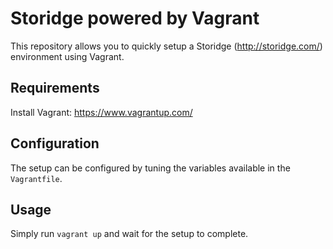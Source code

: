 # Storidge powered by Vagrant

This repository allows you to quickly setup a Storidge (http://storidge.com/) environment using Vagrant.

## Requirements

Install Vagrant: https://www.vagrantup.com/

## Configuration

The setup can be configured by tuning the variables available in the `Vagrantfile`.

## Usage

Simply run `vagrant up` and wait for the setup to complete.
